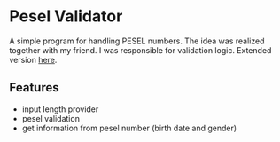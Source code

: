 # Pesel Validator   

A simple program for handling PESEL numbers. The idea was realized together with my friend. I was responsible for validation logic. Extended version [here]("https://github.com/michalstruck/walidator-pesel").


## Features

- input length provider
- pesel validation
- get information from pesel number (birth date and gender)
